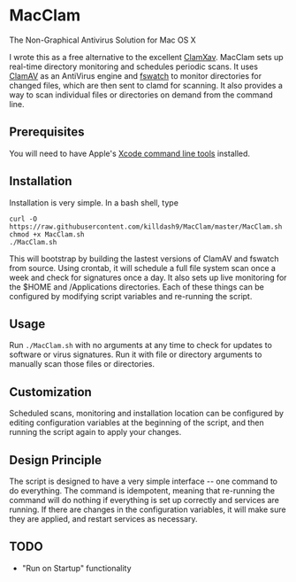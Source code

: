 # MacClam

The Non-Graphical Antivirus Solution for Mac OS X

I wrote this as a free alternative to the excellent <a
href="https://www.clamxav.com/" target="_blank">ClamXav</a>.  MacClam
sets up real-time directory monitoring and schedules periodic scans.
It uses <a href="http://www.clamav.net/" target="_blank">ClamAV</a> as
an AntiVirus engine and <a
href="https://github.com/emcrisostomo/fswatch"
target="_blank">fswatch</a> to monitor directories for changed files,
which are then sent to clamd for scanning.  It also provides a way to
scan individual files or directories on demand from the command line.

## Prerequisites ##

You will need to have Apple's <a
href="https://developer.apple.com/library/ios/technotes/tn2339/_index.html">Xcode
command line tools</a> installed.

## Installation ##

Installation is very simple.  In a bash shell, type

    curl -O https://raw.githubusercontent.com/killdash9/MacClam/master/MacClam.sh
    chmod +x MacClam.sh
    ./MacClam.sh

This will bootstrap by building the lastest versions of ClamAV and
fswatch from source.  Using crontab, it will schedule a full file
system scan once a week and check for signatures once a day.  It also
sets up live monitoring for the $HOME and /Applications directories.
Each of these things can be configured by modifying script variables
and re-running the script.

## Usage ##

Run `./MacClam.sh` with no arguments at any time to check for updates to
software or virus signatures.  Run it with file or directory arguments
to manually scan those files or directories.

## Customization ##

Scheduled scans, monitoring and installation location can be
configured by editing configuration variables at the beginning of the
script, and then running the script again to apply your changes.

## Design Principle ##

The script is designed to have a very simple interface -- one command
to do everything.  The command is idempotent, meaning that re-running
the command will do nothing if everything is set up correctly and
services are running.  If there are changes in the configuration
variables, it will make sure they are applied, and restart services as
necessary.

## TODO ##
* "Run on Startup" functionality